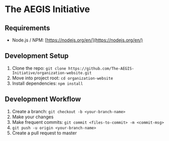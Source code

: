 # The AEGIS Initiative

## Requirements
- Node.js / NPM: [https://nodejs.org/en/](https://nodejs.org/en/)

## Development Setup
1. Clone the repo: `git clone https://github.com/The-AEGIS-Initiative/organization-website.git`
2. Move into project root: `cd organization-website`
3. Install dependencies: `npm install`

## Development Workflow
1. Create a branch: `git checkout -b <your-branch-name>`
2. Make your changes
3. Make frequent commits: `git commit <files-to-commit> -m <commit-msg>`
3. `git push -u origin <your-branch-name>`
4. Create a pull request to master
